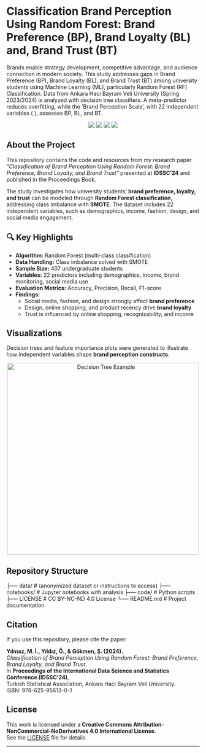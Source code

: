 # Classification Brand Perception Using Random Forest: Brand Preference (BP), Brand Loyalty (BL) and, Brand Trust (BT)
Brands enable strategy development, competitive advantage, and audience connection in modern society. This study addresses gaps in Brand Preference (BP), Brand Loyalty (BL), and Brand Trust (BT) among university students using Machine Learning (ML), particularly Random Forest (RF) Classification. Data from Ankara Hacı Bayram Veli University (Spring 2023/2024) is analyzed with decision tree classifiers. A meta-predictor reduces overfitting, while the ’Brand Perception Scale’, with 22 independent variables ( ), assesses BP, BL, and BT. 

<p align="center">
  <img src="https://img.shields.io/badge/Python-3776AB?style=for-the-badge&logo=python&logoColor=white"/>
  <img src="https://img.shields.io/badge/Machine%20Learning-00599C?style=for-the-badge"/>
  <img src="https://img.shields.io/badge/Econometrics-228B22?style=for-the-badge"/>
  <img src="https://img.shields.io/badge/Academic%20Research-8A2BE2?style=for-the-badge"/>
</p>  

## About the Project  
This repository contains the code and resources from my research paper *"Classification of Brand Perception Using Random Forest: Brand Preference, Brand Loyalty, and Brand Trust"* presented at **IDSSC’24** and published in the Proceedings Book.  

The study investigates how university students’ **brand preference, loyalty, and trust** can be modeled through **Random Forest classification**, addressing class imbalance with **SMOTE**. The dataset includes 22 independent variables, such as demographics, income, fashion, design, and social media engagement.  

## 🔍 Key Highlights  
- **Algorithm:** Random Forest (multi-class classification)  
- **Data Handling:** Class imbalance solved with SMOTE  
- **Sample Size:** 407 undergraduate students  
- **Variables:** 22 predictors including demographics, income, brand monitoring, social media use  
- **Evaluation Metrics:** Accuracy, Precision, Recall, F1-score  
- **Findings:**  
  - Social media, fashion, and design strongly affect **brand preference**  
  - Design, online shopping, and product recency drive **brand loyalty**  
  - Trust is influenced by online shopping, recognizability, and income  

## Visualizations  
Decision trees and feature importance plots were generated to illustrate how independent variables shape **brand perception constructs**.  

<p align="center">
  <img src="docs/decision_tree_example.png" alt="Decision Tree Example" width="500"/>
</p>  

## Repository Structure  
├── data/ # (anonymized dataset or instructions to access)
├── notebooks/ # Jupyter notebooks with analysis
├── code/ # Python scripts
├── LICENSE # CC BY-NC-ND 4.0 License
└── README.md # Project documentation

## Citation  
If you use this repository, please cite the paper:  

**Yılmaz, M. İ., Yıldız, Ö., & Gökmen, Ş. (2024).**  
*Classification of Brand Perception Using Random Forest: Brand Preference, Brand Loyalty, and Brand Trust.*  
In **Proceedings of the International Data Science and Statistics Conference (IDSSC’24)**,  
Turkish Statistical Association, Ankara Hacı Bayram Veli University.  
ISBN: 978-625-95613-0-1  

## License  
This work is licensed under a **Creative Commons Attribution-NonCommercial-NoDerivatives 4.0 International License**.  
See the [LICENSE](LICENSE) file for details.  


---
